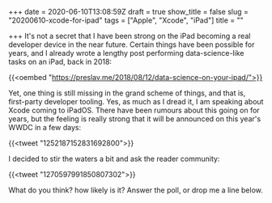 +++
date = 2020-06-10T13:08:59Z
draft = true
show_title = false
slug = "20200610-xcode-for-ipad"
tags = ["Apple", "Xcode", "iPad"]
title = ""

+++
It's not a secret that I have been strong on the iPad becoming a real developer device in the near future. Certain things have been possible for years, and I already wrote a lengthy post performing data-science-like tasks on an iPad, back in 2018:

{{<oembed "https://preslav.me/2018/08/12/data-science-on-your-ipad/">}}

Yet, one thing is still missing in the grand scheme of things, and that is, first-party developer tooling. Yes, as much as I dread it, I am speaking about Xcode coming to iPadOS. There have been rumours about this going on for years, but the feeling is really strong that it will be announced on this year's WWDC in a few days:

{{<tweet "1252187152831692800">}}

I decided to stir the waters a bit and ask the reader community:

{{<tweet "1270597991850807302">}}

What do you think? how likely is it? Answer the poll, or drop me a line below.